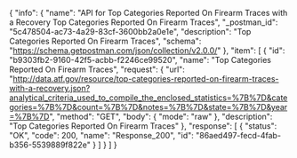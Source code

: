 {
  "info": {
    "name": "API for Top Categories Reported On Firearm Traces with a Recovery Top Categories Reported On Firearm Traces",
    "_postman_id": "5c478504-ac73-4a29-83cf-3600bb2a0e1e",
    "description": "Top Categories Reported On Firearm Traces",
    "schema": "https://schema.getpostman.com/json/collection/v2.0.0/"
  },
  "item": [
    {
      "id": "b9303fb2-9160-42f5-acbb-f2246ce99520",
      "name": "Top Categories Reported On Firearm Traces",
      "request": {
        "url": "http://data.atf.gov/resource/top-categories-reported-on-firearm-traces-with-a-recovery.json?analytical_criteria_used_to_compile_the_enclosed_statistics=%7B%7D&categories=%7B%7D&count=%7B%7D&notes=%7B%7D&state=%7B%7D&year=%7B%7D",
        "method": "GET",
        "body": {
          "mode": "raw"
        },
        "description": "Top Categories Reported On Firearm Traces"
      },
      "response": [
        {
          "status": "OK",
          "code": 200,
          "name": "Response_200",
          "id": "86aed497-fecd-4fab-b356-5539889f822e"
        }
      ]
    }
  ]
}